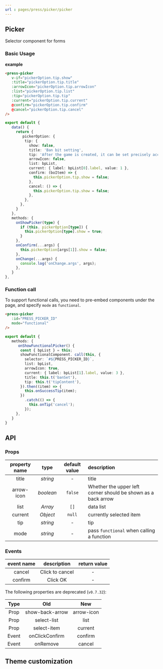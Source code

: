 ```yaml
---
url : pages/press/picker/picker
---
```


## Picker

Selector component for forms

### Basic Usage

**example**


```html
<press-picker
   v-if="pickerOption.tip.show"
   :title="pickerOption.tip.title"
   :arrowIcon="pickerOption.tip.arrowIcon"
   :list="pickerOption.tip.list"
   :tip="pickerOption.tip.tip"
   :current="pickerOption.tip.current"
   @confirm="pickerOption.tip.confirm"
   @cancel="pickerOption.tip.cancel"
/>
```

```ts
export default {
   data() {
     return {
        pickerOption: {
         tip: {
           show: false,
           title: 'Ban bit setting',
           tip: 'After the game is created, it can be set precisely according to the round of the game. ',
           arrowIcon: false,
           list: bpList,
           current: { label: bpList[0].label, value: 1 },
           confirm: (boItem) => {
             this.pickerOption.tip.show = false;
           },
           cancel: () => {
             this.pickerOption.tip.show = false;
           },
         },
       },
     }
   },
   methods: {
     onShowPicker(type) {
       if (this. pickerOption[type]) {
         this.pickerOption[type].show = true;
       }
     },
     onConfirm(...args) {
       this.pickerOption[args[1]].show = false;
     },
     onChange(...args) {
       console.log('onChange.args', args);
     },
   }
},
```

### Function call

To support functional calls, you need to pre-embed components under the page, and specify `mode` as `functional`.

```html
<press-picker
   :id="PRESS_PICKER_ID"
   mode="functional"
/>
```

```ts
export default {
   methods: {
      onShowFunctionalPicker() {
       const { bpList } = this;
       showFunctionalComponent. call(this, {
         selector: `#${PRESS_PICKER_ID}`,
         list: bpList,
         arrowIcon: true,
         current: { label: bpList[1].label, value: 3 },
         title: this.t('banSet'),
         tip: this.t('tipContent'),
       }).then((item) => {
         this.onSuccessTip(item);
       })
         .catch(() => {
           this.onTip('cancel');
         });
     },
   }
}
```

## API

### Props

| property name |   type    | default value | description                                                   |
| :-----------: | :-------: | :-----------: | :------------------------------------------------------------ |
|     title     | _string_  |       -       | title                                                         |
|  arrow-icon   | _boolean_ |    `false`    | Whether the upper left corner should be shown as a back arrow |
|     list      |  _Array_  |     `[]`      | data list                                                     |
|    current    | _Object_  |    `null`     | currently selected item                                       |
|      tip      | _string_  |       -       | tip                                                           |
|     mode      | _string_  |       -       | pass `functional` when calling a function                     |



### Events

| event name |   description   | return value |
| :--------: | :-------------: | :----------: |
|   cancel   | Click to cancel |      -       |
|  confirm   |    Click OK     |      -       |


The following properties are deprecated (`v0.7.32`):


| Type  |       Old       |    New     |
| :---: | :-------------: | :--------: |
| Prop  | show-back-arrow | arrow-icon |
| Prop  |   select-list   |    list    |
| Prop  |   select-item   |  current   |
| Event | onClickConfirm  |  confirm   |
| Event |    onRemove     |   cancel   |
## Theme customization

<theme-config />